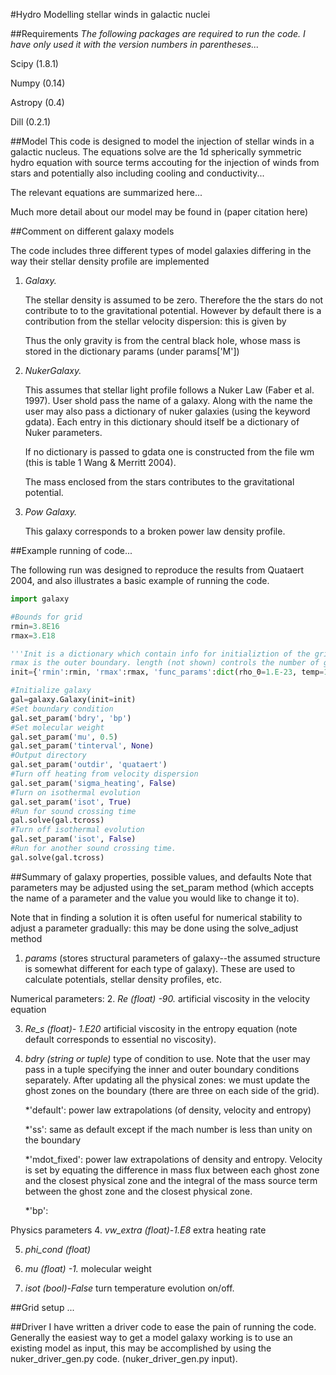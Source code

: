 #Hydro
Modelling stellar winds in galactic nuclei


##Requirements
*The following packages are required to run the code. I have only used it with the version numbers in parentheses...*

Scipy (1.8.1)

Numpy (0.14)

Astropy (0.4)

Dill (0.2.1)


##Model 
This code is designed to model the injection of stellar winds in a galactic nucleus. The equations solve are the 1d spherically symmetric hydro equation with source terms accouting for the injection of winds from stars and potentially also including cooling and conductivity...

The relevant equations are summarized here...

Much more detail about our model may be found in (paper citation here)

##Comment on different galaxy models

The code includes three different types of model galaxies  differing in the way their stellar density profile are implemented

1. *Galaxy.* 

	The stellar density is assumed to be zero. Therefore 	the the stars do not contribute to to the 	gravitational potential. However by default there is a contribution from the stellar velocity dispersion: this is given by
 

	Thus the only gravity is from the central black hole, whose mass is stored in the dictionary params 	(under params['M'])


2. *NukerGalaxy.*

	 This assumes that stellar light profile follows a 	Nuker Law (Faber et al. 1997). User shold pass the 	name of a galaxy.  Along with the name the user may 	also pass a dictionary of nuker galaxies (using the 	keyword gdata). Each entry in this dictionary should 	itself be a dictionary of Nuker parameters.
 
	 If no dictionary is passed to gdata one is constructed from the file wm (this is table 1 Wang & Merritt 2004).

	The mass enclosed from the stars contributes to the 	gravitational potential. 

3. *Pow Galaxy.* 

	This galaxy corresponds to a broken power law 	density profile. 

##Example running of code...

The following run was designed to reproduce the results from Quataert 2004, and also illustrates a basic example of running the code.

```python
import galaxy

#Bounds for grid
rmin=3.8E16
rmax=3.E18

'''Init is a dictionary which contain info for initializtion of the grid: rmin is the inner boundary,
rmax is the outer boundary. length (not shown) controls the number of grid points. func_params contain parameters to be passes to the initialization function ''' 
init={'rmin':rmin, 'rmax':rmax, 'func_params':dict(rho_0=1.E-23, temp=1.E7, n=0.)}

#Initialize galaxy
gal=galaxy.Galaxy(init=init)
#Set boundary condition
gal.set_param('bdry', 'bp')
#Set molecular weight 
gal.set_param('mu', 0.5)
gal.set_param('tinterval', None)
#Output directory
gal.set_param('outdir', 'quataert')
#Turn off heating from velocity dispersion
gal.set_param('sigma_heating', False)
#Turn on isothermal evolution
gal.set_param('isot', True)
#Run for sound crossing time
gal.solve(gal.tcross)
#Turn off isothermal evolution
gal.set_param('isot', False)
#Run for another sound crossing time.
gal.solve(gal.tcross)
```

##Summary of galaxy properties, possible values, and defaults
Note that parameters may be adjusted using the set_param method (which accepts the name of a parameter and the value you would like to change it to). 

Note that in finding a solution it is often useful for numerical stability to adjust a parameter gradually: this may be done using the solve_adjust method 


1. *params* (stores structural parameters of galaxy--the assumed structure is somewhat different for each type of galaxy). These are used to calculate potentials, stellar density profiles, etc. 


Numerical parameters:
2. *Re (float) -90.* artificial viscosity in the velocity equation
 
3. *Re_s (float)- 1.E20* artificial viscosity in the entropy equation (note default corresponds to essential no viscosity).

4. *bdry (string or tuple)* type of condition to use. Note that the user may pass in a tuple specifying the inner and outer boundary conditions separately. After updating all the physical zones: we must update the ghost zones on the boundary (there are three on each side of the grid). 

	*'default': power law extrapolations (of density, velocity and entropy)
	
	*'ss': same as default except if the mach number is less than unity on the boundary 
	
	*'mdot_fixed': power law extrapolations of density and entropy. Velocity is set by equating the difference in mass flux between each ghost zone and the closest physical zone and the integral of the mass source term between the ghost zone and the closest physical zone.
	
	*'bp': 

Physics parameters
4. *vw_extra (float)-1.E8* extra heating rate
 
5. *phi_cond (float)* 

6. *mu (float) -1.* molecular weight

7. *isot (bool)-False* turn temperature evolution on/off.



##Grid setup
...

##Driver
I have written a driver code to ease the pain of running the code. Generally the easiest way to get a model galaxy working is to use an existing model as input, this may be accomplished by using the nuker_driver_gen.py code. 
(nuker_driver_gen.py input).


